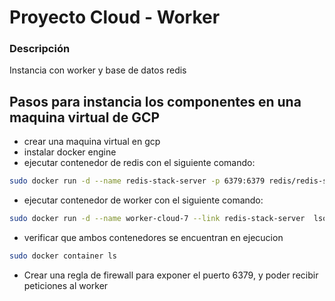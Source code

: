 
# Proyecto Cloud - Worker

### Descripción

Instancia con worker y base de datos redis


## Pasos para instancia los componentes en una maquina virtual de GCP

 - crear una maquina virtual en gcp 
 - instalar docker engine
 - ejecutar contenedor de redis con el siguiente comando:
 ```bash
 sudo docker run -d --name redis-stack-server -p 6379:6379 redis/redis-stack-server:latest
 ```
 - ejecutar contenedor de worker con el siguiente comando:
 ```bash
sudo docker run -d --name worker-cloud-7 --link redis-stack-server  lsolier/worker-cloud:8.0
 ```
 - verificar que ambos contenedores se encuentran en ejecucion
 ```bash
 sudo docker container ls
 ```
 - Crear una regla de firewall para exponer el puerto 6379, y poder recibir peticiones al worker

